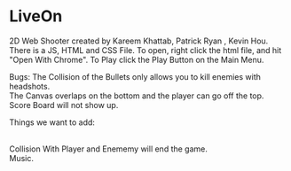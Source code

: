 LiveOn
======

2D Web Shooter created by Kareem Khattab, Patrick Ryan , Kevin Hou.
There is a JS, HTML and CSS File. 
To open, right click the html file, and hit "Open With Chrome". 
To Play click the Play Button on the Main Menu. 


Bugs: 
The Collision of the Bullets only allows you to kill enemies with headshots. <br>
The Canvas overlaps on the bottom and the player can go off the top. <br>
Score Board will not show up.

Things we want to add: 

<br>Collision With Player and Enememy will end the game. 
<br>Music. 




